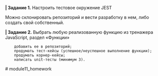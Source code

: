 

**| Задание 1.** Настроить тестовое окружение JEST

Можно склонировать репозиторий и вести разработку в нем, либо создать свой собственный.

**| Задание 2.**
 Выбрать любую реализованную функцию из тренажера JavaScript, раздел «Функции»

        добавить ее в репозиторий;
        продумать тест-кейсы (успешное/неуспешное выполнение функции);
        продумать корнер-кейсы; 
        написать unit-тесты (минимум 3).
#   m o d u l e 1 1 _ h o m e w o r k  
 